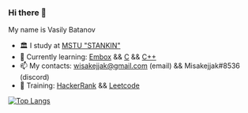 ### Hi there 👋 

My name is Vasily Batanov

+ 🏛️ I study at [MSTU "STANKIN"](https://stankin.ru)
+ 📖 Currently learning: [Embox](https://github.com/embox) && [C](https://en.wikipedia.org/wiki/C_(programming_language)) && [C++](https://en.wikipedia.org/wiki/C%2B%2B)
+ 📫 My contacts: wisakejjak@gmail.com (email) && Misakejjak#8536 (discord)
+ 🧠 Training: [HackerRank](https://www.hackerrank.com/wisakejjak) && [Leetcode](https://leetcode.com/wisakejjak)

[![Top Langs](https://github-readme-stats.vercel.app/api/top-langs/?username=wisakejjak&hide=html&layout=compact)](https://github.com/wisakejjak )
